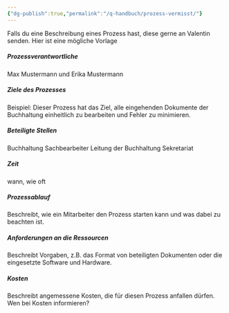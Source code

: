 ```yaml
---
{"dg-publish":true,"permalink":"/q-handbuch/prozess-vermisst/"}
---
```


Falls du eine Beschreibung eines Prozess hast, diese gerne an Valentin senden.
Hier ist eine mögliche Vorlage
##### Prozessverantwortliche   
Max Mustermann und Erika Mustermann   
##### Ziele des Prozesses   
Beispiel: Dieser Prozess hat das Ziel, alle eingehenden Dokumente der Buchhaltung einheitlich zu bearbeiten und Fehler zu minimieren.   
##### Beteiligte Stellen   
Buchhaltung Sachbearbeiter Leitung der Buchhaltung Sekretariat   
##### Zeit  
wann, wie oft  
##### Prozessablauf  
Beschreibt, wie ein Mitarbeiter den Prozess starten kann und was dabei zu beachten ist.   
##### Anforderungen an die Ressourcen  
Beschreibt Vorgaben, z.B. das Format von beteiligten Dokumenten oder die eingesetzte Software und Hardware.   
##### Kosten   
Beschreibt angemessene Kosten, die für diesen Prozess anfallen dürfen.  Wen bei Kosten informieren?